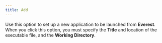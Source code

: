 ```yaml
---
title: Add
---
```



Use this option to set up a new application to be launched from **Everest**. When you click this option,  you must specify the **Title** and  location of the executable file, and the **Working 
 Directory**.
